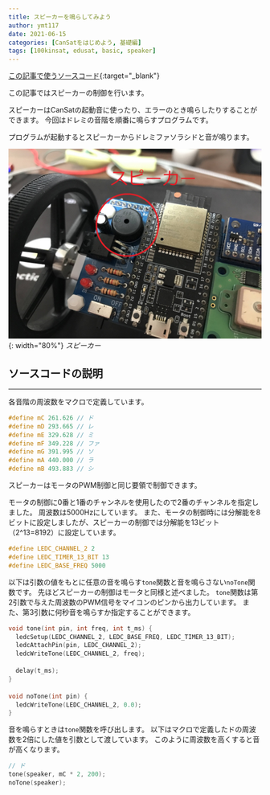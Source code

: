 ```yaml
---
title: スピーカーを鳴らしてみよう
author: ymt117
date: 2021-06-15
categories: [CanSatをはじめよう, 基礎編]
tags: [100kinsat, edusat, basic, speaker]
---
```


<i class="{{ site.data.post.file }}"></i>
[この記事で使うソースコード](https://github.com/100kinsat/100kinsat_ver_3_4_code/tree/main/100kinsat_speaker){:target="_blank"}

この記事ではスピーカーの制御を行います。

スピーカーはCanSatの起動音に使ったり、エラーのとき鳴らしたりすることができます。
今回はドレミの音階を順番に鳴らすプログラムです。

プログラムが起動するとスピーカーからドレミファソラシドと音が鳴ります。

![speaker](/assets/img/post/speaker/speaker.jpg){: width="80%"}
_スピーカー_

## ソースコードの説明
---

各音階の周波数をマクロで定義しています。

```cpp
#define mC 261.626 // ド
#define mD 293.665 // レ
#define mE 329.628 // ミ
#define mF 349.228 // ファ
#define mG 391.995 // ソ
#define mA 440.000 // ラ 
#define mB 493.883 // シ
```

スピーカーはモータのPWM制御と同じ要領で制御できます。

モータの制御に0番と1番のチャンネルを使用したので2番のチャンネルを指定しました。
周波数は5000Hzにしています。
また、モータの制御時には分解能を8ビットに設定しましたが、スピーカーの制御では分解能を13ビット（2^13=8192）に設定しています。

```cpp
#define LEDC_CHANNEL_2 2
#define LEDC_TIMER_13_BIT 13
#define LEDC_BASE_FREQ 5000
```

以下は引数の値をもとに任意の音を鳴らす`tone`関数と音を鳴らさない`noTone`関数です。
先ほどスピーカーの制御はモータと同様と述べました。
`tone`関数は第2引数で与えた周波数のPWM信号をマイコンのピンから出力しています。
また、第3引数に何秒音を鳴らすか指定することができます。

```cpp
void tone(int pin, int freq, int t_ms) {
  ledcSetup(LEDC_CHANNEL_2, LEDC_BASE_FREQ, LEDC_TIMER_13_BIT);
  ledcAttachPin(pin, LEDC_CHANNEL_2);
  ledcWriteTone(LEDC_CHANNEL_2, freq);

  delay(t_ms);
}

void noTone(int pin) {
  ledcWriteTone(LEDC_CHANNEL_2, 0.0);
}
```

音を鳴らすときは`tone`関数を呼び出します。
以下はマクロで定義したドの周波数を2倍にした値を引数として渡しています。
このように周波数を高くすると音が高くなります。

```cpp
// ド
tone(speaker, mC * 2, 200);
noTone(speaker);
```
